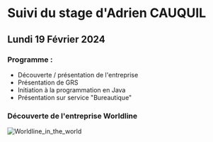 # Suivi du stage d'Adrien CAUQUIL

## Lundi 19 Février 2024

### Programme : 
- Découverte / présentation de l'entreprise
- Présentation de GRS
- Initiation à la programmation en Java
- Présentation sur service "Bureautique"

### Découverte de l'entreprise Worldline

![Worldline_in_the_world](/image/worldline_monde.PNG)
